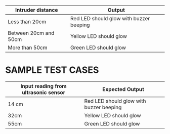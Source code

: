 | Intruder distance     |                           Output                                                      |
|--------------------   |---------------------------------------------------------------------------------------|
| Less than 20cm        |          Red LED should glow with buzzer beeping                                      |
| Between 20cm and 50cm |              Yellow LED should glow                                                   |
| More than 50cm        |                Green LED should glow                                                          





# SAMPLE TEST CASES

| Input reading from ultrasonic sensor   |                         Expected   Output                                             |
|--------------------------------------  |---------------------------------------------------------------------------------------|
|    14 cm                               |          Red LED should glow with buzzer beeping                                      |
|    32cm                                |              Yellow LED should glow                                                   |
|    55cm                                |                Green LED should glow                                                  |      
